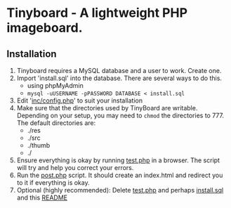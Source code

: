# Tinyboard - A lightweight PHP imageboard.

## Installation
 1. Tinyboard requires a MySQL database and a user to work. Create one.
 2. Import 'install.sql' into the database. There are several ways to do this.
	- using phpMyAdmin
	- `mysql -uUSERNAME -pPASSWORD DATABASE < install.sql`
 3. Edit '[inc/config.php][c]' to suit your installation
 4. Make sure that the directories used by TinyBoard are writable. Depending on your setup, you may need to `chmod` the directories to 777.
  The default directories are:
	- ./res
	- ./src
	- ./thumb
	- ./
 5. Ensure everything is okay by running [test.php][t] in a browser. The script will try and help you correct your errors.
 6. Run the [post.php][p] script. It should create an index.html and redirect you to it if everything is okay.
 7. Optional (highly recommended): Delete [test.php][t] and perhaps [install.sql][i] and this [README][r]

[t]: http://github.com/savetheinternet/Tinyboard/blob/master/test.php
[p]: http://github.com/savetheinternet/Tinyboard/blob/master/post.php
[c]: http://github.com/savetheinternet/Tinyboard/blob/master/inc/config.php
[i]: http://github.com/savetheinternet/Tinyboard/blob/master/install.sql
[r]: http://github.com/savetheinternet/Tinyboard/blob/master/README.md